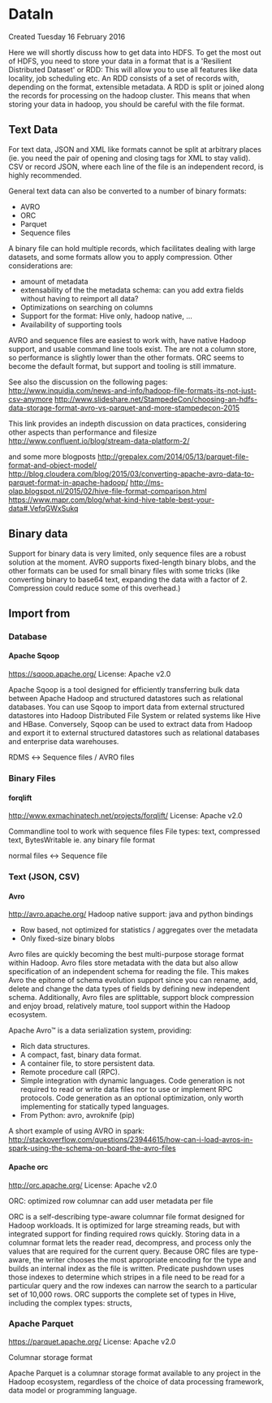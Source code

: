 DataIn
======
Created Tuesday 16 February 2016

Here we will shortly discuss how to get data into HDFS.
To get the most out of HDFS, you need to store your data in a format that is a 'Resilient Distributed Dataset' or RDD: This will allow you to use all features like data locality, job scheduling etc. An RDD consists of a set of records with, depending on the format, extensible metadata. A RDD is split or joined along the records for processing on the hadoop cluster. This means that when storing your data in hadoop, you should be careful with the file format.

Text Data
---------
For text data, JSON and XML like formats cannot be split at arbitrary places (ie. you need the pair of opening and closing tags for XML to stay valid).
CSV or record JSON, where each line of the file is an independent record, is highly recommended. 

General text data can also be converted to a number of binary formats:

* AVRO
* ORC
* Parquet
* Sequence files

A binary file can hold multiple records, which facilitates dealing with large datasets, and some formats allow you to apply compression.
Other considerations are:

* amount of metadata
* extensability of the the metadata schema: can you add extra fields without having to reimport all data?
* Optimizations on searching on columns
* Support for the format: Hive only, hadoop native, ...
* Availability of supporting tools


AVRO and sequence files are easiest to work with, have native Hadoop support, and usable command line tools exist. The are not a column store, so performance is slightly lower than the other formats.
ORC seems to become the default format, but support and tooling is still immature.

See also the discussion on the following pages: 
<http://www.inquidia.com/news-and-info/hadoop-file-formats-its-not-just-csv-anymore>
<http://www.slideshare.net/StampedeCon/choosing-an-hdfs-data-storage-format-avro-vs-parquet-and-more-stampedecon-2015>

This link provides an indepth discussion on data practices, considering other aspects than performance and filesize
<http://www.confluent.io/blog/stream-data-platform-2/>

and some more blogposts
<http://grepalex.com/2014/05/13/parquet-file-format-and-object-model/>
<http://blog.cloudera.com/blog/2015/03/converting-apache-avro-data-to-parquet-format-in-apache-hadoop/>
<http://ms-olap.blogspot.nl/2015/02/hive-file-format-comparison.html>
<https://www.mapr.com/blog/what-kind-hive-table-best-your-data#.VefqGWxSukq>


Binary data
-----------
Support for binary data is very limited, only sequence files are a robust solution at the moment.
AVRO supports fixed-length binary blobs, and the other formats can be used for small binary files with some tricks (like converting binary to base64 text, expanding the data with a factor of 2. Compression could reduce some of this overhead.)




Import from
-----------

### Database

#### Apache Sqoop
<https://sqoop.apache.org/>
License: Apache v2.0

Apache Sqoop is a tool designed for efficiently transferring bulk data between Apache Hadoop and structured datastores such as relational databases. You can use Sqoop to import data from external structured datastores into Hadoop Distributed File System or related systems like Hive and HBase. Conversely, Sqoop can be used to extract data from Hadoop and export it to external structured datastores such as relational databases and enterprise data warehouses.

RDMS ↔ Sequence files / AVRO files


### Binary Files

#### forqlift
<http://www.exmachinatech.net/projects/forqlift/>
License: Apache v2.0

Commandline tool to work with sequence files
File types: text, compressed text, BytesWritable ie. any binary file format

normal files ↔ Sequence file

### Text (JSON, CSV)

#### Avro
<http://avro.apache.org/>
Hadoop native support: java and python bindings

* Row based, not optimized for statistics / aggregates over the metadata
* Only fixed-size binary blobs


Avro files are quickly becoming the best multi-purpose storage format within Hadoop. Avro files store metadata with the data but also allow specification of an independent schema for reading the file. This makes Avro the epitome of schema evolution support since you can rename, add, delete and change the data types of fields by defining new independent schema. Additionally, Avro files are splittable, support block compression and enjoy broad, relatively mature, tool support within the Hadoop ecosystem.

Apache Avro™ is a data serialization system, providing:

* Rich data structures.
* A compact, fast, binary data format.
* A container file, to store persistent data.
* Remote procedure call (RPC).
* Simple integration with dynamic languages. Code generation is not required to read or write data files nor to use or implement RPC protocols. Code generation as an optional optimization, only worth implementing for statically typed languages.
* From Python: avro, avroknife (pip)


A short example of using AVRO in spark:
<http://stackoverflow.com/questions/23944615/how-can-i-load-avros-in-spark-using-the-schema-on-board-the-avro-files>


#### Apache orc

<http://orc.apache.org/>
License: Apache v2.0

ORC: optimized row columnar
can add user metadata per file

ORC is a self-describing type-aware columnar file format designed for Hadoop workloads. It is optimized for large streaming reads, but with integrated support for finding required rows quickly. Storing data in a columnar format lets the reader read, decompress, and process only the values that are required for the current query. Because ORC files are type-aware, the writer chooses the most appropriate encoding for the type and builds an internal index as the file is written. Predicate pushdown uses those indexes to determine which stripes in a file need to be read for a particular query and the row indexes can narrow the search to a particular set of 10,000 rows. ORC supports the complete set of types in Hive, including the complex types: structs, 


### Apache Parquet

<https://parquet.apache.org/>
License: Apache v2.0

Columnar storage format

Apache Parquet is a columnar storage format available to any project in the Hadoop ecosystem, regardless of the choice of data processing framework, data model or programming language.


